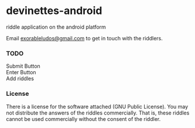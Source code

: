 # devinettes-android
riddle application on the android platform

Email exorableludos@gmail.com to get in touch with the riddlers.


<h3>TODO</h3>
Submit Button<br>
Enter Button<br>
Add riddles<br>

<h3>License</h3>
There is a license for the software attached (GNU Public License).
You may not distribute the answers of the riddles commercially.
That is, these riddles cannot be used commercially without the consent of the riddler.
